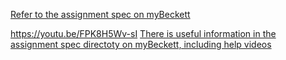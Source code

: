 [Refer to the assignment spec on myBeckett](https://link-url-here.org](https://drive.google.com/file/d/1ooGVFk3eAOXwvRC950gcW1g2m1jtAKIX/view)https://drive.google.com/file/d/1ooGVFk3eAOXwvRC950gcW1g2m1jtAKIX/view)

https://youtu.be/FPK8H5Wv-sI
[There is useful information in the assignment spec directoty on myBeckett, including help videos](https://my.leedsbeckett.ac.uk/ultra/courses/_167312_1/cl/outline)
